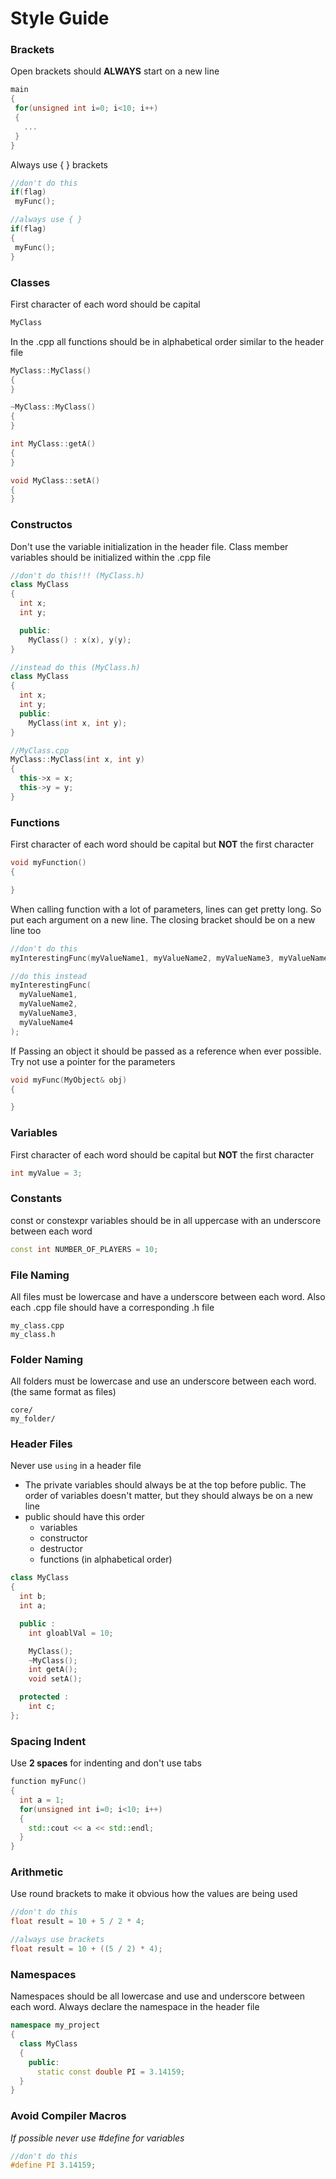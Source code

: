 # Style Guide

### Brackets
Open brackets should **ALWAYS** start on a new line

 ```c++
main
{
  for(unsigned int i=0; i<10; i++)
  {
    ...
  }
}
```

Always use { } brackets
 ```c++
 //don't do this
if(flag)
  myFunc();

//always use { }
if(flag)
{
  myFunc();
}
 ```

### Classes
First character of each word should be capital

```c++
MyClass
```

In the .cpp all functions should be in alphabetical order similar to the header file
```c++
MyClass::MyClass()
{
}

~MyClass::MyClass()
{
}

int MyClass::getA()
{
}

void MyClass::setA()
{
}
```

### Constructos
Don't use the variable initialization in the header file. Class member variables should be initialized within the .cpp file

```c++
//don't do this!!! (MyClass.h)
class MyClass
{
  int x;
  int y;

  public:
    MyClass() : x(x), y(y);
}

//instead do this (MyClass.h)
class MyClass
{
  int x;
  int y;
  public:
    MyClass(int x, int y);
}

//MyClass.cpp
MyClass::MyClass(int x, int y)
{
  this->x = x;
  this->y = y;
}

```


### Functions
First character of each word should be capital but **NOT** the first character

```c++
void myFunction()
{

}
```

When calling function with a lot of parameters, lines can get pretty long. So put each argument on a new line. The closing bracket should be on a new line too
```c++
//don't do this
myInterestingFunc(myValueName1, myValueName2, myValueName3, myValueName4);

//do this instead
myInterestingFunc(
  myValueName1,
  myValueName2,
  myValueName3,
  myValueName4
);
```

If Passing an object it should be passed as a reference when ever possible. Try not use a pointer for the parameters
```c++
void myFunc(MyObject& obj)
{

}
```

### Variables
First character of each word should be capital but **NOT** the first character

 ```c++
 int myValue = 3;
 ```

### Constants
const or constexpr variables should be in all uppercase with an underscore between each word

```c++
const int NUMBER_OF_PLAYERS = 10;
```

### File Naming
All files must be lowercase and have a underscore between each word. Also each .cpp file should have a corresponding .h file
```
my_class.cpp
my_class.h
```

### Folder Naming
All folders must be lowercase and use an underscore between each word. (the same format as files)
```
core/
my_folder/
```

### Header Files
Never use ```using``` in a header file

* The private variables should always be at the top before public. The order of variables doesn't matter, but they should always be on a new line
* public should have this order
  * variables
  * constructor
  * destructor
  * functions (in alphabetical order)

```c++
class MyClass
{
  int b;
  int a;

  public :
    int gloablVal = 10;

    MyClass();
    ~MyClass();
    int getA();
    void setA();

  protected :
    int c;
};
```

### Spacing Indent
Use **2 spaces** for indenting and don't use tabs
```c++
function myFunc()
{
  int a = 1;
  for(unsigned int i=0; i<10; i++)
  {
    std::cout << a << std::endl;
  }
}
```

### Arithmetic
Use round brackets to make it obvious how the values are being used
```c++
//don't do this
float result = 10 + 5 / 2 * 4;

//always use brackets
float result = 10 + ((5 / 2) * 4);
```

### Namespaces
Namespaces should be all lowercase and use and underscore between each word. Always declare the namespace in the header file
```c++
namespace my_project
{
  class MyClass
  {
    public:
      static const double PI = 3.14159;
  }
}
```

### Avoid Compiler Macros
*If possible never use #define for variables*

```c++
//don't do this
#define PI 3.14159;
```
